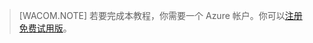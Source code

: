 > [WACOM.NOTE]
> 若要完成本教程，你需要一个 Azure 帐户。你可以[注册免费试用版][]。

  [注册免费试用版]: http://www.windowsazure.cn/zh-cn/pricing/free-trial/

